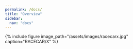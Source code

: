 ```yaml
---
permalink: /docs/
title: "Overview"
sidebar:
  nav: "docs"
---
```


{% include figure image_path="/assets/images/racecarx.jpg"  caption="RACECAR/X" %}

